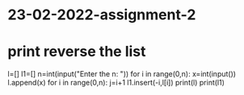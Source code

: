 # 23-02-2022-assignment-2
# print reverse the list
l=[]
l1=[]
n=int(input("Enter the n: "))
for i in range(0,n):
    x=int(input())
    l.append(x)
for i in range(0,n):
    j=i+1
    l1.insert(-i,l[i])
print(l)
print(l1)
